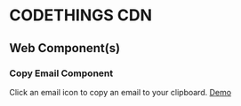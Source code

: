 # CODETHINGS CDN

## Web Component(s)

### Copy Email Component 
Click an email icon to copy an email to your clipboard.
[Demo](https://codethings.com/codethingsCDN/copy-email-component.html)

